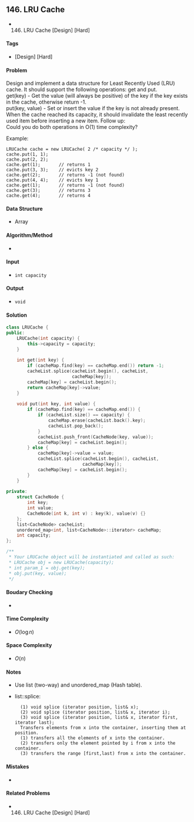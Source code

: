 ## 146. LRU Cache
- 146. LRU Cache [Design] [Hard]

#### Tags
- [Design] [Hard]

#### Problem
Design and implement a data structure for Least Recently Used (LRU) cache. It should support the following operations: get and put.  
get(key) - Get the value (will always be positive) of the key if the key exists in the cache, otherwise return -1.  
put(key, value) - Set or insert the value if the key is not already present. When the cache reached its capacity, it should invalidate the least recently used item before inserting a new item. 
Follow up:  
Could you do both operations in O(1) time complexity?

Example:  

    LRUCache cache = new LRUCache( 2 /* capacity */ );
    cache.put(1, 1);
    cache.put(2, 2);
    cache.get(1);       // returns 1
    cache.put(3, 3);    // evicts key 2
    cache.get(2);       // returns -1 (not found)
    cache.put(4, 4);    // evicts key 1
    cache.get(1);       // returns -1 (not found)
    cache.get(3);       // returns 3
    cache.get(4);       // returns 4

#### Data Structure
- Array

#### Algorithm/Method
- 

#### Input
- `int capacity`

#### Output
- `void`

#### Solution
``` C++
class LRUCache {
public:
    LRUCache(int capacity) {
        this->capacity = capacity;
    }
    
    int get(int key) {
        if (cacheMap.find(key) == cacheMap.end()) return -1;
        cacheList.splice(cacheList.begin(), cacheList, 
                         cacheMap[key]);
        cacheMap[key] = cacheList.begin();
        return cacheMap[key]->value;
    }
    
    void put(int key, int value) {
        if (cacheMap.find(key) == cacheMap.end()) {
            if (cacheList.size() == capacity) {
                cacheMap.erase(cacheList.back().key);
                cacheList.pop_back();
            }
            cacheList.push_front(CacheNode(key, value));
            cacheMap[key] = cacheList.begin();
        } else {
            cacheMap[key]->value = value;
            cacheList.splice(cacheList.begin(), cacheList, 
                             cacheMap[key]);
            cacheMap[key] = cacheList.begin();
        }
    }
    
private:
    struct CacheNode {
        int key;
        int value;
        CacheNode(int k, int v) : key(k), value(v) {}
    };
    list<CacheNode> cacheList;
    unordered_map<int, list<CacheNode>::iterator> cacheMap;
    int capacity;
};

/**
 * Your LRUCache object will be instantiated and called as such:
 * LRUCache obj = new LRUCache(capacity);
 * int param_1 = obj.get(key);
 * obj.put(key, value);
 */
```

#### Boudary Checking
- 

#### Time Complexity
- $O(\log n)$

#### Space Complexity
- $O(n)$

#### Notes
- Use list (two-way) and unordered_map (Hash table).
- list::splice:

        (1) void splice (iterator position, list& x);
        (2) void splice (iterator position, list& x, iterator i);
        (3) void splice (iterator position, list& x, iterator first, iterator last);
        Transfers elements from x into the container, inserting them at position.
        (1) transfers all the elements of x into the container.
        (2) transfers only the element pointed by i from x into the container.  
        (3) transfers the range [first,last) from x into the container.

#### Mistakes
- 

#### Related Problems
- 146. LRU Cache [Design] [Hard]
